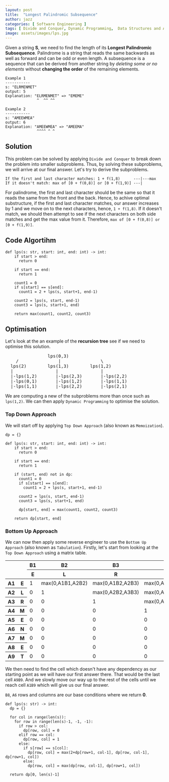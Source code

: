 ```yaml
---
layout: post
title:  "Longest Palindromic Subsequence"
author: jazz
categories: [ Software Engineering ]
tags: [ Divide and Conquer, Dynamic Programming,  Data Structures and Algorithm ]
image: assets/images/lps.jpg
---
```


Given a string **S**, we need to find the length of its **Longest Palindromic Subsequence**. Palindrome is a string that reads the same backwards as well as forward and can be odd or even length. A subsequence is a sequence that can be derived from another string by *deleting some or no elements* without **changing the order** of the remaining elements.

```text
Example 1
-----------
s: "ELRMENMET"
output: 5
Explanation: "ELRMENMET" => "EMEME"
              ^  ^^ ^^
```

```text
Example 2
-----------
s: "AMEEWMEA"
output: 6
Explanation: "AMEEWMEA" => "AMEEMA"
              ^^^^ ^ ^
```

## Solution

This problem can be solved by applying `Divide and Conquer` to break down the problem into smaller subproblems. Thus, by solving these subproblems, we will arrive at our final answer. Let's try to derive the subproblems.

```text
If the first and last character matches: 1 + f(1,8)      ---|---max
If it doesn't match: max of [0 + f(0,8)] or [0 + f(1,9)] ---|
```

For palindrome, the first and last character should be the same so that it reads the same from the front and the back. Hence, to achive optimal substructure, if the first and last character matches, our answer increases by 1 and we move on to the next characters, hence, `1 + f(1,8)`. If it doesn't match, we should then attempt to see if the next characters on both side matches and get the max value from it. Therefore, `max of [0 + f(0,8)] or [0 + f(1,9)]`.

## Code Algortihm

```py3
def lps(s: str, start: int, end: int) -> int:
    if start > end:
      return 0

    if start == end:
      return 1

    count1 = 0
    if s[start] == s[end]:
      count1 = 2 + lps(s, start+1, end-1)

    count2 = lps(s, start, end-1)
    count3 = lps(s, start+1, end)

    return max(count1, count2, count3)
```

## Optimisation

Let's look at the an example of the **recursion tree** see if we need to optimise this solution.

<pre class="p-5 text-white bg-dark">
                lps(0,3)
    /               |               \
  lps(2)        lps(1,3)        lps(1,2)
  |                |                |
  |-lps(1,2)       |-lps(2,3)       |-lps(2,2)
  |-lps(0,1)       |-lps(1,2)       |-lps(1,1)
  |-lps(1,1)       |-lps(2,2)       |-lps(2,1)
</pre>

We are computing a new of the subproblems more than once such as `lps(1,2)`. We can then apply `Dynamic Programming` to optimise the solution.

### Top Down Approach

We will start off by applying `Top Down Approach` (also known as `Memoization`).

```py3
dp = {}

def lps(s: str, start: int, end: int) -> int:
    if start > end:
      return 0

    if start == end:
      return 1

    if (start, end) not in dp:
      count1 = 0
      if s[start] == s[end]:
        count1 = 2 + lps(s, start+1, end-1)

      count2 = lps(s, start, end-1)
      count3 = lps(s, start+1, end)

      dp[start, end] = max(count1, count2, count3)

    return dp[start, end]
```

### Bottom Up Approach

We can now then apply some reverse engineer to use the `Bottom Up Approach` (also known as `Tabulation`). Firstly, let's start from looking at the `Top Down Approach` using a matrix table.

<div class="table-responsive">
  <table class="table table-dark table-striped table-sm table-bordered">
    <thead>
      <tr>
        <th rowspan="2" colspan="2"></th>
        <th>B1</th>
        <th>B2</th>
        <th>B3</th>
        <th>B4</th>
        <th>B5</th>
        <th>B6</th>
        <th>B7</th>
        <th>B8</th>
        <th>B9</th>
      </tr>
      <tr>
        <th>E</th>
        <th>L</th>
        <th>R</th>
        <th>M</th>
        <th>E</th>
        <th>N</th>
        <th>M</th>
        <th>E</th>
        <th>T</th>
      </tr>
    </thead>
    <tbody>
      <tr>
        <th>A1</th>
        <th>E</th>
        <td class="bg-success">1</td>
        <td>max(0,A1B1,A2B2)</td>
        <td>max(0,A1B2,A2B3)</td>
        <td>max(0,A1B3,A2B4)</td>
        <td class="bg-warning">max(2+A2B4,A1B4,A2B5)</td>
        <td>max(0,A1B5,A2B6)</td>
        <td>max(0,A1B6,A2B7)</td>
        <td class="bg-warning">max(2+A2B7,A1B7,A2B8)</td>
        <td>max(0,A1B8,A2B9)</td>
      </tr>
      <tr>
        <th>A2</th>
        <th>L</th>
        <td>0</td>
        <td class="bg-success">1</td>
        <td>max(0,A2B2,A3B3)</td>
        <td>max(0,A2B3,A3B4)</td>
        <td>max(0,A2B4,A3B5)</td>
        <td>max(0,A2B5,A3B6)</td>
        <td>max(0,A2B6,A3B7)</td>
        <td>max(0,A2B7,A3B8)</td>
        <td>max(0,A2B8,A3B9)</td>
      </tr>
      <tr>
        <th>A3</th>
        <th>R</th>
        <td>0</td>
        <td>0</td>
        <td class="bg-success">1</td>
        <td>max(0,A3B3,A4B4)</td>
        <td>max(0,A3B4,A4B5)</td>
        <td>max(0,A3B5,A4B6)</td>
        <td>max(0,A3B6,A4B7)</td>
        <td>max(0,A3B7,A4B8)</td>
        <td>max(0,A3B8,A4B9)</td>
      </tr>
      <tr>
        <th>A4</th>
        <th>M</th>
        <td>0</td>
        <td>0</td>
        <td>0</td>
        <td class="bg-success">1</td>
        <td>max(0,A4B4,A5B5)</td>
        <td>max(0,A4B5,A5B6)</td>
        <td class="bg-warning">max(2+A5B6,A4B6,A5B7)</td>
        <td>max(0,A4B7,A5B8)</td>
        <td>max(0,A4B8,A5B9)</td>
      </tr>
      <tr>
        <th>A5</th>
        <th>E</th>
        <td>0</td>
        <td>0</td>
        <td>0</td>
        <td>0</td>
        <td class="bg-success">1</td>
        <td>max(0,A5B5,A6B6)</td>
        <td>max(0,A5B6,A6B7)</td>
        <td class="bg-warning">max(2+A6B7,A5B7,A6B8)</td>
        <td>max(0,A5B8,A6B9)</td>
      </tr>
      <tr>
        <th>A6</th>
        <th>N</th>
        <td>0</td>
        <td>0</td>
        <td>0</td>
        <td>0</td>
        <td>0</td>
        <td class="bg-success">1</td>
        <td>max(0,A6B6,A7B7)</td>
        <td>max(0,A6B7,A7B8)</td>
        <td>max(0,A6B8,A7B9)</td>
      </tr>
      <tr>
        <th>A7</th>
        <th>M</th>
        <td>0</td>
        <td>0</td>
        <td>0</td>
        <td>0</td>
        <td>0</td>
        <td>0</td>
        <td class="bg-success">1</td>
        <td>max(0,A7B7,A8B8)</td>
        <td>max(0,A7B8,A8B9)</td>
      </tr>
      <tr>
        <th>A8</th>
        <th>E</th>
        <td>0</td>
        <td>0</td>
        <td>0</td>
        <td>0</td>
        <td>0</td>
        <td>0</td>
        <td>0</td>
        <td class="bg-success">1</td>
        <td>max(0,A8B8,A9B9)</td>
      </tr>
      <tr>
        <th>A9</th>
        <th>T</th>
        <td>0</td>
        <td>0</td>
        <td>0</td>
        <td>0</td>
        <td>0</td>
        <td>0</td>
        <td>0</td>
        <td>0</td>
        <td class="bg-success">1</td>
      </tr>
    </tbody>
  </table>
</div>

We then need to find the cell which doesn't have any dependency as our starting point as we will have our first answer there. That would be the last cell `A9B9`. And we slowly move our way up to the rest of the cells until we reach cell `A1B9` which will give us our final answer.

`B8`, `A6` rows and columns are our base conditions where we return **0**.

```py3
def lps(s: str) -> int:
  dp = {}

  for col in range(len(s)):
    for row in range(len(s)-1, -1, -1):
      if row > col:
        dp[row, col] = 0
      elif row == col:
        dp[row, col] = 1
      else:
        if s[row] == s[col]:
          dp[row, col] = max(2+dp[row+1, col-1], dp[row, col-1], dp[row+1, col])
        else:
          dp[row, col] = max(dp[row, col-1], dp[row+1, col])

  return dp[0, len(s)-1]
```
